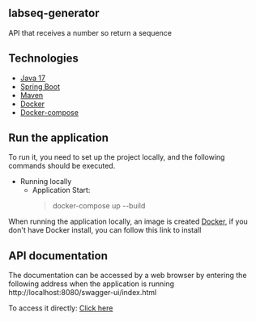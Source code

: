 ## labseq-generator

API that receives a number so return a sequence
## Technologies

- [Java 17](https://docs.oracle.com/en/java/javase/17/)
- [Spring Boot](http://docs.spring.io/spring-boot/docs/current-SNAPSHOT/reference/htmlsingle/)
- [Maven](https://maven.apache.org/)
- [Docker](https://projectlombok.org/)
- [Docker-compose](https://docs.docker.com/compose/)

## Run the application

To run it, you need to set up the project locally, and the following commands should be executed.
- Running locally
    - Application Start:
      > docker-compose up --build

When running the application locally, an image is created [Docker](https://www.docker.com/), if you don't have Docker install, you can follow this  link to install

## API documentation

The documentation can be accessed by a web browser by entering the following address when the application is running
    http://localhost:8080/swagger-ui/index.html

To access it directly: [Click here](http://localhost:8080/swagger-ui/index.html)
